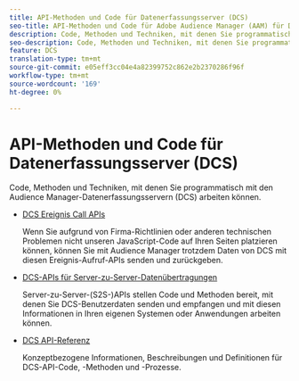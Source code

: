 ```yaml
---
title: API-Methoden und Code für Datenerfassungsserver (DCS)
seo-title: API-Methoden und Code für Adobe Audience Manager (AAM) für Datenerfassungsserver (DCS)
description: Code, Methoden und Techniken, mit denen Sie programmatisch mit den Audience Manager-Datenerfassungsservern (DCS) arbeiten können.
seo-description: Code, Methoden und Techniken, mit denen Sie programmatisch mit den Audience Manager-Datenerfassungsservern (DCS) arbeiten können.
feature: DCS
translation-type: tm+mt
source-git-commit: e05eff3cc04e4a82399752c862e2b2370286f96f
workflow-type: tm+mt
source-wordcount: '169'
ht-degree: 0%

---
```



# API-Methoden und Code für Datenerfassungsserver (DCS)

Code, Methoden und Techniken, mit denen Sie programmatisch mit den Audience Manager-Datenerfassungsservern (DCS) arbeiten können.

* [DCS Ereignis Call APIs](/help/using/api/dcs-intro/dcs-event-calls/dcs-event-calls.md)

   Wenn Sie aufgrund von Firma-Richtlinien oder anderen technischen Problemen nicht unseren JavaScript-Code auf Ihren Seiten platzieren können, können Sie mit Audience Manager trotzdem Daten von DCS mit diesen Ereignis-Aufruf-APIs senden und zurückgeben.

* [DCS-APIs für Server-zu-Server-Datenübertragungen](/help/using/api/dcs-intro/dcs-s2s/dcs-s2s.md)

   Server-zu-Server-(S2S-)APIs stellen Code und Methoden bereit, mit denen Sie DCS-Benutzerdaten senden und empfangen und mit diesen Informationen in Ihren eigenen Systemen oder Anwendungen arbeiten können.

* [DCS API-Referenz](/help/using/api/dcs-intro/dcs-api-reference/dcs-api-methods.md)

   Konzeptbezogene Informationen, Beschreibungen und Definitionen für DCS-API-Code, -Methoden und -Prozesse.